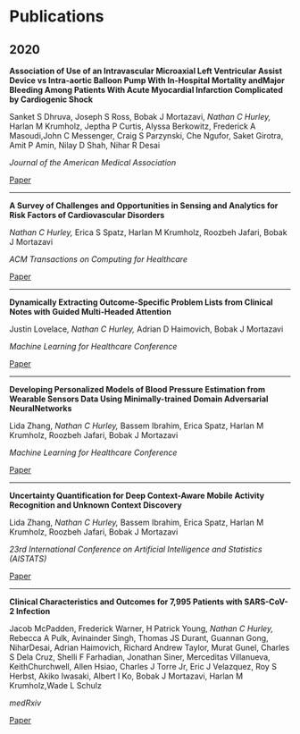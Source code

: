 
# Publications

## 2020

**Association of Use of an Intravascular Microaxial Left Ventricular Assist Device vs Intra-aortic Balloon Pump With In-Hospital Mortality andMajor Bleeding Among Patients With Acute Myocardial Infarction Complicated by Cardiogenic Shock**

Sanket S Dhruva, Joseph S Ross, Bobak J Mortazavi, *Nathan C Hurley,* Harlan M Krumholz, Jeptha P Curtis, Alyssa Berkowitz, Frederick A Masoudi,John C Messenger, Craig S Parzynski, Che Ngufor, Saket Girotra, Amit P Amin, Nilay D Shah, Nihar R Desai

*Journal of the American Medical Association*

[Paper](https://jamanetwork.com/journals/jama/article-abstract/2761003)

---
**A Survey of Challenges and Opportunities in Sensing and Analytics for Risk Factors of Cardiovascular Disorders**

*Nathan C Hurley,* Erica S Spatz, Harlan M Krumholz, Roozbeh Jafari, Bobak J Mortazavi

*ACM Transactions on Computing for Healthcare*

[Paper](http://jafari.tamu.edu/wp-content/uploads/2021/01A-Survey-of-Challenges-and-Opportunities-in-Sensing-and-Analytics-for-Risk-Factors-of-Cardiovascular-Disorders.pdf)

---

**Dynamically Extracting Outcome-Specific Problem Lists from Clinical Notes with Guided Multi-Headed Attention**

Justin Lovelace, *Nathan C Hurley,* Adrian D Haimovich, Bobak J Mortazavi

*Machine Learning for Healthcare Conference*

[Paper](http://proceedings.mlr.press/v126/lovelace20a/lovelace20a.pdf)

---

**Developing Personalized Models of Blood Pressure Estimation from Wearable Sensors Data Using Minimally-trained Domain Adversarial NeuralNetworks**

Lida Zhang, *Nathan C Hurley,* Bassem Ibrahim, Erica Spatz, Harlan M Krumholz, Roozbeh Jafari, Bobak J Mortazavi

*Machine Learning for Healthcare Conference*

[Paper](http://proceedings.mlr.press/v126/zhang20a/zhang20a.pdf)

---

**Uncertainty Quantification for Deep Context-Aware Mobile Activity Recognition and Unknown Context Discovery**

Lida Zhang, *Nathan C Hurley,* Bassem Ibrahim, Erica Spatz, Harlan M Krumholz, Roozbeh Jafari, Bobak J Mortazavi

*23rd International Conference on Artificial Intelligence and Statistics (AISTATS)*

[Paper](http://proceedings.mlr.press/v108/huo20a/huo20a.pdf)

---

**Clinical Characteristics and Outcomes for 7,995 Patients with SARS-CoV-2 Infection**

Jacob McPadden, Frederick Warner, H Patrick Young, *Nathan C Hurley,* Rebecca A Pulk, Avinainder Singh, Thomas JS Durant, Guannan Gong, NiharDesai, Adrian Haimovich, Richard Andrew Taylor, Murat Gunel, Charles S Dela Cruz, Shelli F Farhadian, Jonathan Siner, Merceditas Villanueva, KeithChurchwell, Allen Hsiao, Charles J Torre Jr, Eric J Velazquez, Roy S Herbst, Akiko Iwasaki, Albert I Ko, Bobak J Mortazavi, Harlan M Krumholz,Wade L Schulz

*medRxiv*

[Paper](https://www.ncbi.nlm.nih.gov/pmc/articles/PMC7386526/pdf/nihpp-2020.07.19.20157305.pdf)